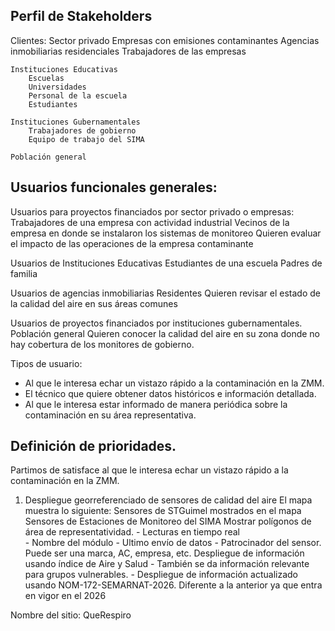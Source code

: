 ## Perfil de Stakeholders
Clientes:
	Sector privado
		Empresas con emisiones contaminantes
		Agencias inmobiliarias residenciales
		Trabajadores de las empresas
		
	Instituciones Educativas
		Escuelas
		Universidades
		Personal de la escuela
		Estudiantes
		
	Instituciones Gubernamentales
		Trabajadores de gobierno
		Equipo de trabajo del SIMA
		
	Población general
	
## Usuarios funcionales generales:
Usuarios para proyectos financiados por sector privado o empresas:
	Trabajadores de una empresa con actividad industrial
	Vecinos de la empresa en donde se instalaron los sistemas de monitoreo
		Quieren evaluar el impacto de las operaciones de la empresa contaminante

Usuarios de Instituciones Educativas
	Estudiantes de una escuela
	Padres de familia
	
Usuarios de agencias inmobiliarias
	Residentes
		Quieren revisar el estado de la calidad del aire en sus áreas comunes
		
Usuarios  de proyectos financiados por instituciones gubernamentales.
	Población general
		Quieren conocer la calidad del aire en su zona donde no hay cobertura de los monitores de gobierno.


Tipos de usuario:
- Al que le interesa echar un vistazo rápido a la contaminación en la ZMM. 
- El técnico que quiere obtener datos históricos e información detallada.
- Al que le interesa estar informado de manera periódica sobre la contaminación en su área representativa.

## Definición de prioridades.

Partimos de satisface al que le interesa echar un vistazo rápido a la contaminación en la ZMM. 

1. Despliegue georreferenciado de sensores de calidad del aire
		El mapa muestra lo siguiente:
			Sensores de STGuimel mostrados en el mapa
			Sensores de Estaciones de Monitoreo del SIMA
		Mostrar polígonos de área de representatividad.
			- Lecturas en tiempo real	
			- Nombre del módulo
			- Ultimo envío de datos
			- Patrocinador del sensor. Puede ser una marca, AC, empresa, etc.
		Despliegue de información usando índice de Aire y Salud
			- También se da información relevante para grupos vulnerables.
			- Despliegue de información actualizado usando NOM-172-SEMARNAT-2026. Diferente a la anterior ya que entra en vigor en el 2026

Nombre del sitio: QueRespiro

